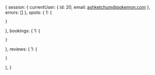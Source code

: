 {
  session: {
    currentUser: {
      id: 20,
      email: ashketchum@pokemon.com
    },
    errors: []
  },
  spots: {
    1: {

    }
  },
  bookings: {
    1: {

    }
  },
  reviews: {
    1: {

    }
  },
}
